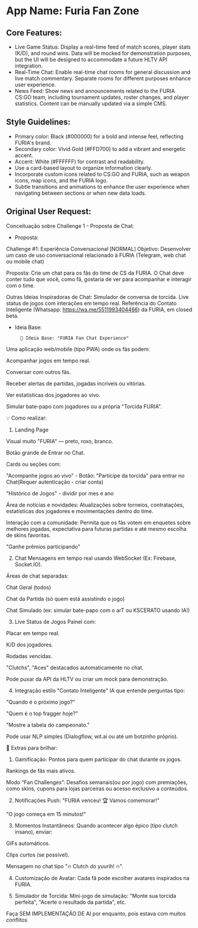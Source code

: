 # **App Name**: Furia Fan Zone

## Core Features:

- Live Game Status: Display a real-time feed of match scores, player stats (K/D), and round wins. Data will be mocked for demonstration purposes, but the UI will be designed to accommodate a future HLTV API integration.
- Real-Time Chat: Enable real-time chat rooms for general discussion and live match commentary. Separate rooms for different purposes enhance user experience.
- News Feed: Show news and announcements related to the FURIA CS:GO team, including tournament updates, roster changes, and player statistics. Content can be manually updated via a simple CMS.

## Style Guidelines:

- Primary color: Black (#000000) for a bold and intense feel, reflecting FURIA's brand.
- Secondary color: Vivid Gold (#FFD700) to add a vibrant and energetic accent.
- Accent: White (#FFFFFF) for contrast and readability.
- Use a card-based layout to organize information clearly.
- Incorporate custom icons related to CS:GO and FURIA, such as weapon icons, map icons, and the FURIA logo.
- Subtle transitions and animations to enhance the user experience when navigating between sections or when new data loads.

## Original User Request:
Conceituação sobre Challenge 1 - Proposta de Chat:

- Proposta:

Challenge #1: Experiência Conversacional [NORMAL]
Objetivo: Desenvolver um caso de uso conversacional relacionado à FURIA (Telegram, web chat ou mobile chat)


Proposta: Crie um chat para os fãs do time de CS da FURIA. O Chat deve conter tudo que você, como fã, gostaria de ver para acompanhar e interagir com o time.


Outras Ideias Inspiradoras de Chat:
Simulador de conversa de torcida.
Live status de jogos com interações em tempo real.
Referência do Contato Inteligente (Whatsapp: https://wa.me/5511993404466) da FURIA, em closed beta.

- Ideia Base:

		🌟 Ideia Base: "FURIA Fan Chat Experience"
Uma aplicação web/mobile (tipo PWA) onde os fãs podem:

Acompanhar jogos em tempo real.

Conversar com outros fãs.

Receber alertas de partidas, jogadas incríveis ou vitórias.

Ver estatísticas dos jogadores ao vivo.

Simular bate-papo com jogadores ou a própria "Torcida FURIA".

💡 Como realizar:
1. Landing Page

Visual muito "FURIA" — preto, roxo, branco.

Botão grande de Entrar no Chat.

Cards ou seções com:

"Acompanhe jogos ao vivo" - Botão: "Participe da torcida" para entrar no Chat(Requer autenticação - criar conta)

"Histórico de Jogos" - dividir por mes e ano

Área de notícias e novidades: Atualizações sobre torneios, contratações, estatísticas dos jogadores e movimentações dentro do time.

Interação com a comunidade: Permita que os fãs votem em enquetes sobre melhores jogadas, expectativa para futuras partidas e até mesmo escolha de skins favoritas.



"Ganhe prêmios participando"

2. Chat
Mensagens em tempo real usando WebSocket (Ex: Firebase, Socket.IO).

Áreas de chat separadas:

Chat Geral (todos)

Chat da Partida (só quem está assistindo o jogo)

Chat Simulado (ex: simular bate-papo com o arT ou KSCERATO usando IA!)

3. Live Status de Jogos
Painel com:

Placar em tempo real.

K/D dos jogadores.

Rodadas vencidas.

"Clutchs", "Aces" destacados automaticamente no chat.

Pode puxar da API da HLTV ou criar um mock para demonstração.

4. Integração estilo "Contato Inteligente"
IA que entende perguntas tipo:

"Quando é o próximo jogo?"

"Quem é o top fragger hoje?"

"Mostre a tabela do campeonato."

Pode usar NLP simples (Dialogflow, wit.ai ou até um botzinho próprio).


🎯 Extras para brilhar:
1. Gamificação:
Pontos para quem participar do chat durante os jogos.

Rankings de fãs mais ativos.

Modo “Fan Challenges”: Desafios semanais(ou por jogo) com premiações, como skins, cupons para lojas parceiras ou acesso exclusivo a conteúdos.


2. Notificações Push:
"FURIA venceu! 🏆 Vamos comemorar!"

"O jogo começa em 15 minutos!"

3. Momentos Instantâneos:
Quando acontecer algo épico (tipo clutch insano), enviar:

GIFs automáticos.

Clips curtos (se possível).

Mensagem no chat tipo "🔥 Clutch do yuurih! 🔥".

4. Customização de Avatar:
Cada fã pode escolher avatares inspirados na FURIA.

5. Simulador de Torcida:
Mini-jogo de simulação: "Monte sua torcida perfeita", "Acerte o resultado da partida", etc.

Faça SEM IMPLEMENTAÇÃO DE AI por enquanto, pois estava com muitos conflitos
  